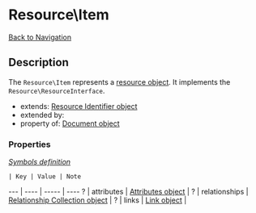 # Resource\Item
[Back to Navigation](README.md)

## Description

The `Resource\Item` represents a [resource object](http://jsonapi.org/format/#document-resource-objects). It implements the `Resource\ResourceInterface`.

- extends: [Resource Identifier object](objects-resource-identifier.md)
- extended by:
- property of: [Document object](objects-document.md)

### Properties

_[Symbols definition](objects-introduction.md#symbols)_

    | Key | Value | Note
--- | ---- | ----- | ----
? | attributes | [Attributes object](objects-attributes.md) |
? | relationships | [Relationship Collection object](objects-relationship-collection.md) |
? | links | [Link object](objects-link.md) |
